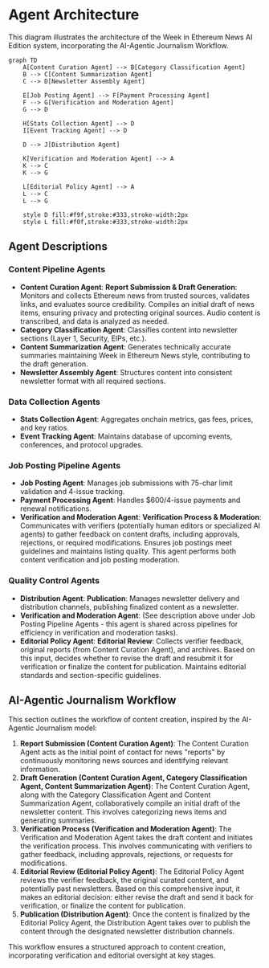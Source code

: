# Agent Architecture

This diagram illustrates the architecture of the Week in Ethereum News AI Edition system, incorporating the AI-Agentic Journalism Workflow.

```mermaid
graph TD
    A[Content Curation Agent] --> B[Category Classification Agent]
    B --> C[Content Summarization Agent]
    C --> D[Newsletter Assembly Agent]

    E[Job Posting Agent] --> F[Payment Processing Agent]
    F --> G[Verification and Moderation Agent]
    G --> D

    H[Stats Collection Agent] --> D
    I[Event Tracking Agent] --> D

    D --> J[Distribution Agent]

    K[Verification and Moderation Agent] --> A
    K --> C
    K --> G

    L[Editorial Policy Agent] --> A
    L --> C
    L --> G

    style D fill:#f9f,stroke:#333,stroke-width:2px
    style L fill:#f0f,stroke:#333,stroke-width:2px
```

## Agent Descriptions

### Content Pipeline Agents
- **Content Curation Agent**: **Report Submission & Draft Generation**: Monitors and collects Ethereum news from trusted sources, validates links, and evaluates source credibility.  Compiles an initial draft of news items, ensuring privacy and protecting original sources. Audio content is transcribed, and data is analyzed as needed.
- **Category Classification Agent**: Classifies content into newsletter sections (Layer 1, Security, EIPs, etc.).
- **Content Summarization Agent**: Generates technically accurate summaries maintaining Week in Ethereum News style, contributing to the draft generation.
- **Newsletter Assembly Agent**: Structures content into consistent newsletter format with all required sections.

### Data Collection Agents
- **Stats Collection Agent**: Aggregates onchain metrics, gas fees, prices, and key ratios.
- **Event Tracking Agent**: Maintains database of upcoming events, conferences, and protocol upgrades.

### Job Posting Pipeline Agents
- **Job Posting Agent**: Manages job submissions with 75-char limit validation and 4-issue tracking.
- **Payment Processing Agent**: Handles $600/4-issue payments and renewal notifications.
- **Verification and Moderation Agent**: **Verification Process & Moderation**: Communicates with verifiers (potentially human editors or specialized AI agents) to gather feedback on content drafts, including approvals, rejections, or required modifications. Ensures job postings meet guidelines and maintains listing quality. This agent performs both content verification and job posting moderation.

### Quality Control Agents
- **Distribution Agent**: **Publication**: Manages newsletter delivery and distribution channels, publishing finalized content as a newsletter.
- **Verification and Moderation Agent**: (See description above under Job Posting Pipeline Agents - this agent is shared across pipelines for efficiency in verification and moderation tasks).
- **Editorial Policy Agent**: **Editorial Review**: Collects verifier feedback, original reports (from Content Curation Agent), and archives. Based on this input, decides whether to revise the draft and resubmit it for verification or finalize the content for publication. Maintains editorial standards and section-specific guidelines.

## AI-Agentic Journalism Workflow

This section outlines the workflow of content creation, inspired by the AI-Agentic Journalism model:

1.  **Report Submission (Content Curation Agent)**: The Content Curation Agent acts as the initial point of contact for news "reports" by continuously monitoring news sources and identifying relevant information.
2.  **Draft Generation (Content Curation Agent, Category Classification Agent, Content Summarization Agent)**: The Content Curation Agent, along with the Category Classification Agent and Content Summarization Agent, collaboratively compile an initial draft of the newsletter content. This involves categorizing news items and generating summaries.
3.  **Verification Process (Verification and Moderation Agent)**: The Verification and Moderation Agent takes the draft content and initiates the verification process. This involves communicating with verifiers to gather feedback, including approvals, rejections, or requests for modifications.
4.  **Editorial Review (Editorial Policy Agent)**: The Editorial Policy Agent reviews the verifier feedback, the original curated content, and potentially past newsletters. Based on this comprehensive input, it makes an editorial decision: either revise the draft and send it back for verification, or finalize the content for publication.
5.  **Publication (Distribution Agent)**: Once the content is finalized by the Editorial Policy Agent, the Distribution Agent takes over to publish the content through the designated newsletter distribution channels.

This workflow ensures a structured approach to content creation, incorporating verification and editorial oversight at key stages.

